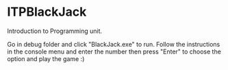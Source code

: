 # ITPBlackJack
Introduction to Programming unit. 

Go in debug folder and click "BlackJack.exe" to run.
Follow the instructions in the console menu and enter the number then press "Enter" to choose the option and play the game :)
